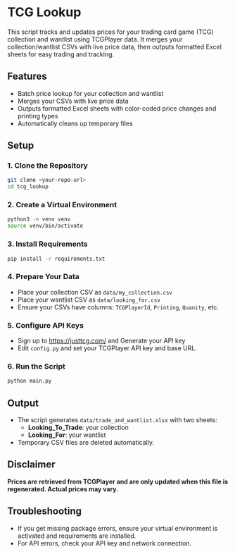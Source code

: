# TCG Lookup

This script tracks and updates prices for your trading card game (TCG) collection and wantlist using TCGPlayer data. It merges your collection/wantlist CSVs with live price data, then outputs formatted Excel sheets for easy trading and tracking.

## Features

- Batch price lookup for your collection and wantlist
- Merges your CSVs with live price data
- Outputs formatted Excel sheets with color-coded price changes and printing types
- Automatically cleans up temporary files

## Setup

### 1. Clone the Repository

```bash
git clone <your-repo-url>
cd tcg_lookup
```

### 2. Create a Virtual Environment

```bash
python3 -m venv venv
source venv/bin/activate
```

### 3. Install Requirements

```bash
pip install -r requirements.txt
```

### 4. Prepare Your Data

- Place your collection CSV as `data/my_collection.csv`
- Place your wantlist CSV as `data/looking_for.csv`
- Ensure your CSVs have columns: `TCGPlayerId`, `Printing`, `Quanity`, etc.

### 5. Configure API Keys
- Sign up to https://justtcg.com/ and Generate your API key
- Edit `config.py` and set your TCGPlayer API key and base URL.

### 6. Run the Script

```bash
python main.py
```

## Output

- The script generates `data/trade_and_wantlist.xlsx` with two sheets:
  - **Looking_To_Trade**: your collection
  - **Looking_For**: your wantlist
- Temporary CSV files are deleted automatically.

## Disclaimer

**Prices are retrieved from TCGPlayer and are only updated when this file is regenerated. Actual prices may vary.**

## Troubleshooting

- If you get missing package errors, ensure your virtual environment is activated and requirements are installed.
- For API errors, check your API key and network connection.
